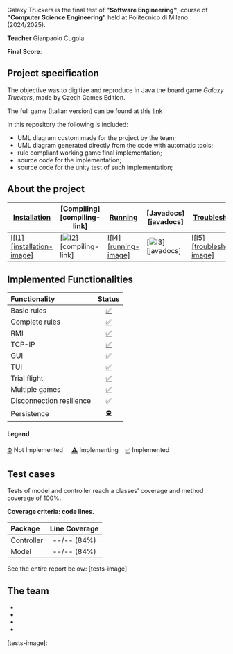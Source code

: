 








Galaxy Truckers is the final test of **"Software Engineering"**, course of **"Computer Science Engineering"** held at Politecnico di Milano (2024/2025).

**Teacher** Gianpaolo Cugola

**Final Score**:

## Project specification
The objective was to digitize and reproduce in Java the board game *Galaxy Truckers*, made by Czech Games Edition. 

The full game (Italian version) can be found at this [link](https://www.craniocreations.it/prodotto/galaxy-trucker)

In this repository the following is included:
* UML diagram custom made for the project by the team;
* UML diagram generated directly from the code with automatic tools;
* rule compliant working game final implementation;
* source code for the implementation;
* source code for the unity test of such implementation;

## About the project


| **[Installation][installation-link]**     | **[Compiling][compiling-link]**     |    **[Running][running-link]**       | **[Javadocs][javadocs]** | **[Troubleshooting][troubleshooting-link]**
|-------------------------------------|-------------------------------------|-------------------------------------|-------------------------------------|-------------------------------------|
| [![i1][installation-image]][installation-link] | [![i2][compiling-image]][compiling-link] | [![i4][running-image]][running-link] | [![i3][javadocs-image]][javadocs] | [![i5][troubleshooting-image]][troubleshooting-link]




## Implemented Functionalities

| Functionality | Status |
|:-----------------------|:------------------------------------:|
| Basic rules | [✅]() |
| Complete rules | [✅]() |
| RMI |[✅]() |
| TCP-IP |[✅]() |
| GUI | [✅]() |
| TUI |[✅]() |
| Trial flight | [✅]() |
| Multiple games | [✅]()|
| Disconnection resilience | [✅]() |
| Persistence | [⛔]() |

#### Legend
[⛔]() Not Implemented &nbsp;&nbsp;&nbsp;&nbsp;[⚠️]() Implementing&nbsp;&nbsp;&nbsp;&nbsp;[✅]() Implemented


## Test cases
Tests of model and controller reach a classes' coverage and method coverage of 100%.

**Coverage criteria: code lines.**

| Package | Line Coverage |
|:-----------------------|:------------------------------------:|
| Controller  | --/-- (84%)
| Model | --/-- (84%)


See the entire report below:
[tests-image]


## The team

* 
*
*
* 








































[installation-link]:
[compiling-link]:
[running-link]:
[javadocs]: 
[troubleshooting-link]: 
[installation-image]:
[compiling-image]:
[running-image]:
[javadocs-image]:
[troubleshooting-image]:
[tests-image]: 
